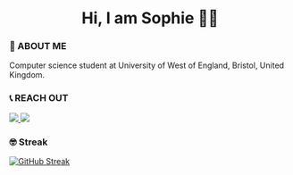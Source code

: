 <div align="center">
  <h1>Hi, I am Sophie 👋🏻</h1>
</div>

### 🚀 ABOUT ME

Computer science student at University of West of England, Bristol, United Kingdom.

### 📞 REACH OUT

<a href="https://www.linkedin.com/in/sudefidan/" target="_blank">
  <img src="https://img.shields.io/badge/LinkedIn-0077B5?style=for-the-badge&logo=linkedin&logoColor=white" />
</a>
<a href="https://sudefidan.github.io/portfolio/" target="_blank">
  <img src="https://img.shields.io/badge/website-000000?style=for-the-badge&logo=About.me&logoColor=white" />
</a>


### 🤓 Streak
[![GitHub Streak](https://github-readme-streak-stats.herokuapp.com/?user=sudefidan)](https://git.io/streak-stats)
  
